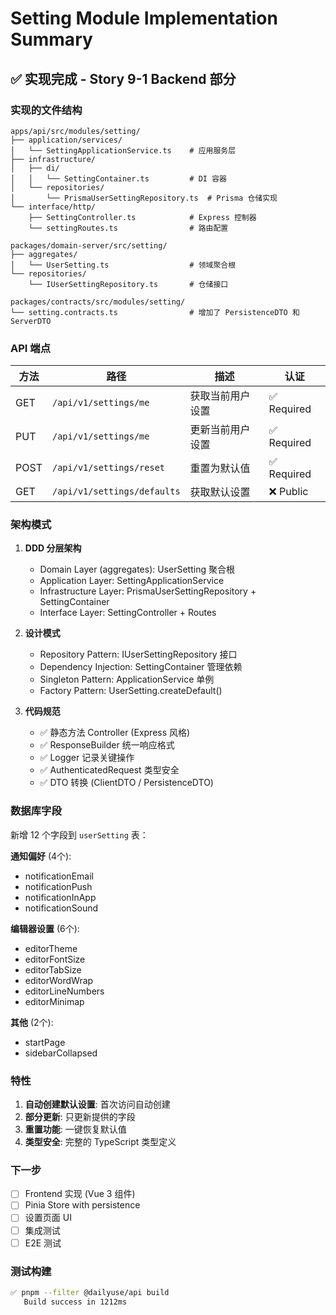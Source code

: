 # Setting Module Implementation Summary

## ✅ 实现完成 - Story 9-1 Backend 部分

### 实现的文件结构

```
apps/api/src/modules/setting/
├── application/services/
│   └── SettingApplicationService.ts    # 应用服务层
├── infrastructure/
│   ├── di/
│   │   └── SettingContainer.ts         # DI 容器
│   └── repositories/
│       └── PrismaUserSettingRepository.ts  # Prisma 仓储实现
└── interface/http/
    ├── SettingController.ts            # Express 控制器
    └── settingRoutes.ts                # 路由配置

packages/domain-server/src/setting/
├── aggregates/
│   └── UserSetting.ts                  # 领域聚合根
└── repositories/
    └── IUserSettingRepository.ts       # 仓储接口

packages/contracts/src/modules/setting/
└── setting.contracts.ts                # 增加了 PersistenceDTO 和 ServerDTO
```

### API 端点

| 方法 | 路径 | 描述 | 认证 |
|------|------|------|------|
| GET | `/api/v1/settings/me` | 获取当前用户设置 | ✅ Required |
| PUT | `/api/v1/settings/me` | 更新当前用户设置 | ✅ Required |
| POST | `/api/v1/settings/reset` | 重置为默认值 | ✅ Required |
| GET | `/api/v1/settings/defaults` | 获取默认设置 | ❌ Public |

### 架构模式

1. **DDD 分层架构**
   - Domain Layer (aggregates): UserSetting 聚合根
   - Application Layer: SettingApplicationService
   - Infrastructure Layer: PrismaUserSettingRepository + SettingContainer
   - Interface Layer: SettingController + Routes

2. **设计模式**
   - Repository Pattern: IUserSettingRepository 接口
   - Dependency Injection: SettingContainer 管理依赖
   - Singleton Pattern: ApplicationService 单例
   - Factory Pattern: UserSetting.createDefault()

3. **代码规范**
   - ✅ 静态方法 Controller (Express 风格)
   - ✅ ResponseBuilder 统一响应格式
   - ✅ Logger 记录关键操作
   - ✅ AuthenticatedRequest 类型安全
   - ✅ DTO 转换 (ClientDTO / PersistenceDTO)

### 数据库字段

新增 12 个字段到 `userSetting` 表：

**通知偏好** (4个):
- notificationEmail
- notificationPush
- notificationInApp
- notificationSound

**编辑器设置** (6个):
- editorTheme
- editorFontSize
- editorTabSize
- editorWordWrap
- editorLineNumbers
- editorMinimap

**其他** (2个):
- startPage
- sidebarCollapsed

### 特性

1. **自动创建默认设置**: 首次访问自动创建
2. **部分更新**: 只更新提供的字段
3. **重置功能**: 一键恢复默认值
4. **类型安全**: 完整的 TypeScript 类型定义

### 下一步

- [ ] Frontend 实现 (Vue 3 组件)
- [ ] Pinia Store with persistence
- [ ] 设置页面 UI
- [ ] 集成测试
- [ ] E2E 测试

### 测试构建

```bash
✅ pnpm --filter @dailyuse/api build
   Build success in 1212ms
```

